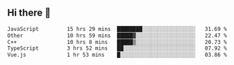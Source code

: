 ## Hi there 👋

<!--START_SECTION:waka-->

```txt
JavaScript         15 hrs 29 mins  ████████░░░░░░░░░░░░░░░░░   31.69 %
Other              10 hrs 59 mins  █████▓░░░░░░░░░░░░░░░░░░░   22.47 %
C++                10 hrs 8 mins   █████▒░░░░░░░░░░░░░░░░░░░   20.73 %
TypeScript         3 hrs 52 mins   ██░░░░░░░░░░░░░░░░░░░░░░░   07.92 %
Vue.js             1 hr 53 mins    █░░░░░░░░░░░░░░░░░░░░░░░░   03.86 %
```

<!--END_SECTION:waka-->
